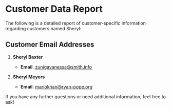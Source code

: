 # Customer Data Report

The following is a detailed report of customer-specific information regarding customers named Sheryl:

## Customer Email Addresses

1. **Sheryl Baxter**
   - **Email**: [zunigavanessa@smith.info](mailto:zunigavanessa@smith.info)

2. **Sheryl Meyers**
   - **Email**: [mariokhan@ryan-pope.org](mailto:mariokhan@ryan-pope.org)

If you have any further questions or need additional information, feel free to ask!